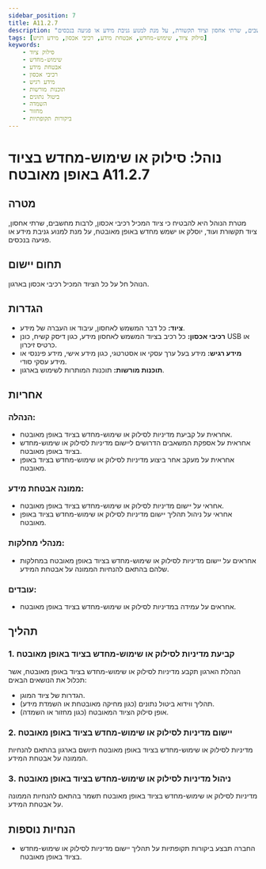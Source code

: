 ```yaml
---
sidebar_position: 7
title: A11.2.7
description: "נוהל לסילוק או שימוש-מחדש בציוד באופן מאובטח, כולל ציוד המכיל רכיבי אכסון כגון מחשבים, שרתי אחסון וציוד תקשורת, על מנת למנוע גניבת מידע או פגיעה בנכסים."
tags: [סילוק ציוד, שימוש-מחדש, אבטחת מידע, רכיבי אכסון, מידע רגיש]
keywords:
    - סילוק ציוד
    - שימוש-מחדש
    - אבטחת מידע
    - רכיבי אכסון
    - מידע רגיש
    - תוכנות מורשות
    - ביטול נתונים
    - השמדה
    - מחזור
    - ביקורות תקופתיות
---
```



# נוהל: סילוק או שימוש-מחדש בציוד באופן מאובטח A11.2.7

## מטרה
מטרת הנוהל היא להבטיח כי ציוד המכיל רכיבי אכסון, לרבות מחשבים, שרתי אחסון, ציוד תקשורת ועוד, יוסלק או ישמש מחדש באופן מאובטח, על מנת למנוע גניבת מידע או פגיעה בנכסים.

## תחום יישום
הנוהל חל על כל הציוד המכיל רכיבי אכסון בארגון.

## הגדרות
- **ציוד:** כל דבר המשמש לאחסון, עיבוד או העברה של מידע.
- **רכיבי אכסון:** כל רכיב בציוד המשמש לאחסון מידע, כגון דיסק קשיח, כונן USB או כרטיס זיכרון.
- **מידע רגיש:** מידע בעל ערך עסקי או אסטרטגי, כגון מידע אישי, מידע פיננסי או מידע עסקי סודי.
- **תוכנות מורשות:** תוכנות המותרות לשימוש בארגון.

## אחריות
### הנהלה:
- אחראית על קביעת מדיניות לסילוק או שימוש-מחדש בציוד באופן מאובטח.
- אחראית על אספקת המשאבים הדרושים ליישום מדיניות לסילוק או שימוש-מחדש בציוד באופן מאובטח.
- אחראית על מעקב אחר ביצוע מדיניות לסילוק או שימוש-מחדש בציוד באופן מאובטח.

### ממונה אבטחת מידע:
- אחראי על יישום מדיניות לסילוק או שימוש-מחדש בציוד באופן מאובטח.
- אחראי על ניהול תהליך יישום מדיניות לסילוק או שימוש-מחדש בציוד באופן מאובטח.

### מנהלי מחלקות:
- אחראים על יישום מדיניות לסילוק או שימוש-מחדש בציוד באופן מאובטח במחלקות שלהם בהתאם להנחיות הממונה על אבטחת המידע.

### עובדים:
- אחראים על עמידה במדיניות לסילוק או שימוש-מחדש בציוד באופן מאובטח.

## תהליך
### 1. קביעת מדיניות לסילוק או שימוש-מחדש בציוד באופן מאובטח
הנהלת הארגון תקבע מדיניות לסילוק או שימוש-מחדש בציוד באופן מאובטח, אשר תכלול את הנושאים הבאים:
- הגדרות של ציוד המוגן.
- תהליך ווידוא ביטול נתונים (כגון מחיקה מאובטחת או השמדת מידע).
- אופן סילוק הציוד המאובטח (כגון מחזור או השמדה).

### 2. יישום מדיניות לסילוק או שימוש-מחדש בציוד באופן מאובטח
מדיניות לסילוק או שימוש-מחדש בציוד באופן מאובטח תיושם בארגון בהתאם להנחיות הממונה על אבטחת המידע.

### 3. ניהול מדיניות לסילוק או שימוש-מחדש בציוד באופן מאובטח
מדיניות לסילוק או שימוש-מחדש בציוד באופן מאובטח תשמר בהתאם להנחיות הממונה על אבטחת המידע.

## הנחיות נוספות
- החברה תבצע ביקורות תקופתיות על תהליך יישום מדיניות לסילוק או שימוש-מחדש בציוד באופן מאובטח.